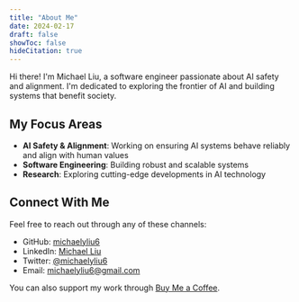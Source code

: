 ```yaml
---
title: "About Me"
date: 2024-02-17
draft: false
showToc: false
hideCitation: true
---
```


Hi there! I'm Michael Liu, a software engineer passionate about AI safety and alignment. I'm dedicated to exploring the frontier of AI and building systems that benefit society.

## My Focus Areas

- **AI Safety & Alignment**: Working on ensuring AI systems behave reliably and align with human values
- **Software Engineering**: Building robust and scalable systems
- **Research**: Exploring cutting-edge developments in AI technology

## Connect With Me

Feel free to reach out through any of these channels:

- GitHub: [michaelyliu6](https://github.com/michaelyliu6)
- LinkedIn: [Michael Liu](https://www.linkedin.com/in/michael-liu-a14932197/)
- Twitter: [@michaelyliu6](https://x.com/michaelyliu6)
- Email: [michaelyliu6@gmail.com](mailto:michaelyliu6@gmail.com)

You can also support my work through [Buy Me a Coffee](https://buymeacoffee.com/myliu6).